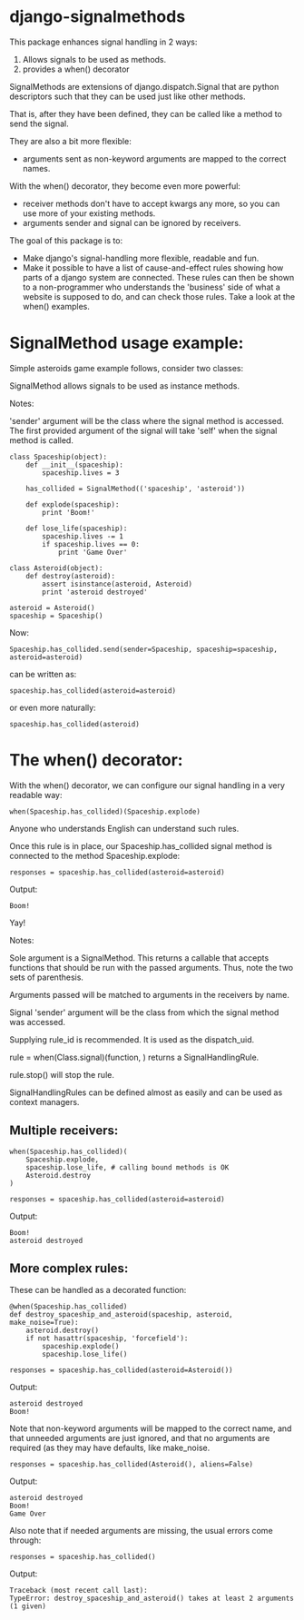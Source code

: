 django-signalmethods
====================

This package enhances signal handling in 2 ways:

1. Allows signals to be used as methods.
2. provides a when() decorator

SignalMethods are extensions of django.dispatch.Signal that are python descriptors 
such that they can be used just like other methods.

That is, after they have been defined, they can be called like a method to send the signal.

They are also a bit more flexible:
- arguments sent as non-keyword arguments are mapped to the correct names.

With the when() decorator, they become even more powerful:
- receiver methods don't have to accept kwargs any more, so you can use more of your existing methods.
- arguments sender and signal can be ignored by receivers.

The goal of this package is to:
- Make django's signal-handling more flexible, readable and fun.
- Make it possible to have a list of cause-and-effect rules showing how parts of a django system are connected. These rules can then be shown to a non-programmer who understands the 'business' side of what a website is supposed to do, and can check those rules. Take a look at the when() examples.


SignalMethod usage example:
===========================

Simple asteroids game example follows, consider two classes:

SignalMethod allows signals to be used as instance methods.

Notes:

'sender' argument will be the class where the signal method is accessed.
The first provided argument of the signal will take 'self' when the signal method is called.

    class Spaceship(object):
        def __init__(spaceship):
            spaceship.lives = 3
   
        has_collided = SignalMethod(('spaceship', 'asteroid'))
   
        def explode(spaceship):
            print 'Boom!'
   
        def lose_life(spaceship):
            spaceship.lives -= 1
            if spaceship.lives == 0:
                print 'Game Over'

    class Asteroid(object):
        def destroy(asteroid):
            assert isinstance(asteroid, Asteroid)
            print 'asteroid destroyed'

    asteroid = Asteroid()
    spaceship = Spaceship()

Now:

    Spaceship.has_collided.send(sender=Spaceship, spaceship=spaceship, asteroid=asteroid)

can be written as:

    spaceship.has_collided(asteroid=asteroid)

or even more naturally:

    spaceship.has_collided(asteroid)


The when() decorator:
=====================


With the when() decorator, we can configure our signal handling in a very readable way:

    when(Spaceship.has_collided)(Spaceship.explode)

Anyone who understands English can understand such rules.

Once this rule is in place, our Spaceship.has_collided signal method is connected to the method Spaceship.explode:

    responses = spaceship.has_collided(asteroid=asteroid)

Output:

    Boom!

Yay!

Notes:

Sole argument is a SignalMethod.
This returns a callable that accepts functions that should be run with the passed arguments.
Thus, note the two sets of parenthesis.

Arguments passed will be matched to arguments in the receivers by name.

Signal 'sender' argument will be the class from which the signal method was accessed.

Supplying rule_id is recommended. It is used as the dispatch_uid.

rule = when(Class.signal)(function,   ) returns a SignalHandlingRule.

rule.stop() will stop the rule.

SignalHandlingRules can be defined almost as easily and can be used as context managers.


Multiple receivers:
-------------------

    when(Spaceship.has_collided)(
        Spaceship.explode,
        spaceship.lose_life, # calling bound methods is OK
        Asteroid.destroy
    )

    responses = spaceship.has_collided(asteroid=asteroid)

Output:

    Boom!
    asteroid destroyed

More complex rules:
-------------------

These can be handled as a decorated function:

    @when(Spaceship.has_collided)
    def destroy_spaceship_and_asteroid(spaceship, asteroid, make_noise=True):
        asteroid.destroy()
        if not hasattr(spaceship, 'forcefield'):
            spaceship.explode()
            spaceship.lose_life()

    responses = spaceship.has_collided(asteroid=Asteroid())
    
Output: 

    asteroid destroyed
    Boom!

Note that non-keyword arguments will be mapped to the correct name,
and that unneeded arguments are just ignored, and that no arguments
are required (as they may have defaults, like make_noise.

    responses = spaceship.has_collided(Asteroid(), aliens=False)

Output:
    
    asteroid destroyed
    Boom!
    Game Over

Also note that if needed arguments are missing, the usual errors come through:

    responses = spaceship.has_collided()

Output: 

    Traceback (most recent call last):
    TypeError: destroy_spaceship_and_asteroid() takes at least 2 arguments (1 given)
